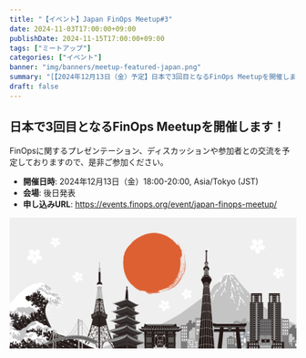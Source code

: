 ```yaml
---
title: "【イベント】Japan FinOps Meetup#3"
date: 2024-11-03T17:00:00+09:00
publishDate: 2024-11-15T17:00:00+09:00
tags: ["ミートアップ"]
categories: ["イベント"]
banner: "img/banners/meetup-featured-japan.png"
summary: "[【2024年12月13日（金）予定】日本で3回目となるFinOps Meetupを開催します。↗](https://events.finops.org/event/japan-finops-meetup/)"
draft: false
---
```


## 日本で3回目となるFinOps Meetupを開催します！

FinOpsに関するプレゼンテーション、ディスカッションや参加者との交流を予定しておりますので、是非ご参加ください。

- **開催日時**: 2024年12月13日（金）18:00-20:00, Asia/Tokyo (JST)
- **会場**: 後日発表
- **申し込みURL**: https://events.finops.org/event/japan-finops-meetup/

![test](../../../../img/carousel/AdobeStock_262128399.jpeg)
